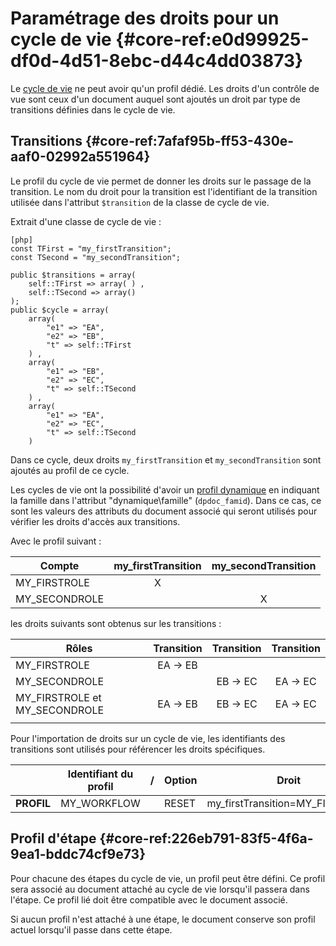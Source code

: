 # Paramétrage des droits pour un cycle de vie {#core-ref:e0d99925-df0d-4d51-8ebc-d44c4dd03873}

Le [cycle de vie][workflow] ne peut avoir qu'un profil dédié. Les droits d'un
contrôle de vue sont ceux d'un document auquel sont ajoutés un droit par
type de transitions définies dans le cycle de vie.

## Transitions {#core-ref:7afaf95b-ff53-430e-aaf0-02992a551964}

Le profil du cycle de vie permet de donner les droits sur le passage de la
transition. Le nom du droit pour la transition est l'identifiant de la
transition utilisée dans l'attribut `$transition` de la classe de cycle de vie.

Extrait d'une classe de cycle de vie :

    [php]
    const TFirst = "my_firstTransition"; 
    const TSecond = "my_secondTransition"; 
    
    public $transitions = array(
        self::TFirst => array( ) ,
        self::TSecond => array() 
    );
    public $cycle = array(
        array(
            "e1" => "EA",
            "e2" => "EB",
            "t" => self::TFirst
        ) ,
        array(
            "e1" => "EB",
            "e2" => "EC",
            "t" => self::TSecond
        ) ,
        array(
            "e1" => "EA",
            "e2" => "EC",
            "t" => self::TSecond
        ) 

Dans ce cycle, deux droits `my_firstTransition` et `my_secondTransition` sont
ajoutés au profil de ce cycle.

Les cycles de vie ont la possibilité d'avoir un [profil dynamique][dynprof]
en indiquant la famille dans l'attribut "dynamique\famille" (`dpdoc_famid`).
Dans ce cas, ce sont les valeurs des attributs du document associé qui seront
utilisés pour vérifier les droits d'accès aux transitions.

Avec le profil suivant :

|     Compte    |        my_firstTransition       |       my_secondTransition       |
| ------------- | :-----------------------------: | :-----------------------------: |
| MY_FIRSTROLE  | <span class="aclgreen">X</span> |                                 |
| MY_SECONDROLE |                                 | <span class="aclgreen">X</span> |


les droits suivants sont obtenus sur les transitions :

|             Rôles             |  Transition  |  Transition  |  Transition  |
| ----------------------------- | :----------: | :----------: | :----------: |
| MY_FIRSTROLE                  | EA &rarr; EB |              |              |
| MY_SECONDROLE                 |              | EB &rarr; EC | EA &rarr; EC |
| MY_FIRSTROLE et MY_SECONDROLE | EA &rarr; EB | EB &rarr; EC | EA &rarr; EC |
|                               |              |              |              |


Pour l'importation de droits sur un cycle de vie, les identifiants des
transitions sont utilisés pour référencer les droits spécifiques.


|            | Identifiant du profil |  /  | Option |              Droit              |               Droit               |
| ---------- | --------------------- | --- | ------ | ------------------------------- | --------------------------------- |
| __PROFIL__ | MY_WORKFLOW           |     | RESET  | my_firstTransition=MY_FIRSTROLE | my_secondTransition=MY_SECONDROLE |


## Profil d'étape {#core-ref:226eb791-83f5-4f6a-9ea1-bddc74cf9e73}

Pour chacune des étapes du cycle de vie, un profil peut être défini. Ce profil
sera associé au document attaché au cycle de vie lorsqu'il passera dans l'étape.
Ce profil lié doit être compatible avec le document associé.

Si aucun profil n'est attaché à une étape, le document conserve son profil
actuel lorsqu'il passe dans cette étape.



<!-- links -->
[workflow]:     #core-ref:55a53d99-0c24-48d8-8cb9-1caa171f2e9a
[dynprof]:      #core-ref:bc24834a-b380-4681-ae94-08b93076a7e8 